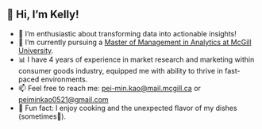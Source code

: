 👋 Hi, I’m Kelly!
-------------------------------
- 👀 I’m enthusiastic about transforming data into actionable insights!  
- 🌱 I’m currently pursuing a [Master of Management in Analytics at McGill University](https://www.mcgill.ca/desautels/programs/mma).    
- 📊 I have 4 years of experience in market research and marketing within consumer goods industry, equipped me with ability to thrive in fast-paced environments.   
- 📫 Feel free to reach me: pei-min.kao@mail.mcgill.ca or peiminkao0521@gmail.com    
- 🌟 Fun fact: I enjoy cooking and the unexpected flavor of my dishes (sometimes🌝).  

<!---
kellykaopeimin/kellykaopeimin is a ✨ special ✨ repository because its `README.md` (this file) appears on your GitHub profile.
You can click the Preview link to take a look at your changes.
--->
